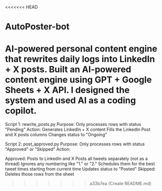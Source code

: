 <<<<<<< HEAD
# AutoPoster-bot
AI-powered personal content engine that rewrites daily logs into LinkedIn + X posts.
Built an AI-powered content engine using GPT + Google Sheets + X API. I designed the system and used AI as a coding copilot.
=======
Script 1: rewrite_posts.py
Purpose: Only processes rows with status "Pending"
Action:
Generates LinkedIn + X content
Fills the LinkedIn Post and X posts columns
Changes status to "Ongoing"



Script 2: post_approved.py
Purpose: Only processes rows with status "Approved" or "Skipped"
Action:

Approved:
Posts to LinkedIn and X
Posts all tweets separately (not as a thread)
Ignores any numbering like "1." or "2."
Schedules them for the best tweet times starting from current time
Updates status to "Posted"
Skipped:
Deletes those rows from the sheet
>>>>>>> a33b7ea (Create README.md)
